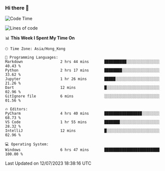 ### Hi there 👋

<!--
**RoiexLee/RoiexLee** is a ✨ _special_ ✨ repository because its `README.md` (this file) appears on your GitHub profile.

Here are some ideas to get you started:

- 🔭 I’m currently working on ...
- 🌱 I’m currently learning ...
- 👯 I’m looking to collaborate on ...
- 🤔 I’m looking for help with ...
- 💬 Ask me about ...
- 📫 How to reach me: ...
- 😄 Pronouns: ...
- ⚡ Fun fact: ...
-->

<!--START_SECTION:waka-->
![Code Time](http://img.shields.io/badge/Code%20Time-320%20hrs%2022%20mins-blue)

![Lines of code](https://img.shields.io/badge/From%20Hello%20World%20I%27ve%20Written-35.5%20thousand%20lines%20of%20code-blue)

📊 **This Week I Spent My Time On** 

```text
🕑︎ Time Zone: Asia/Hong_Kong

💬 Programming Languages: 
Markdown                 2 hrs 44 mins       ██████████░░░░░░░░░░░░░░░   40.43 % 
Python                   2 hrs 17 mins       ████████░░░░░░░░░░░░░░░░░   33.62 % 
Jupyter                  1 hr 26 mins        █████░░░░░░░░░░░░░░░░░░░░   21.26 % 
Dart                     12 mins             █░░░░░░░░░░░░░░░░░░░░░░░░   02.96 % 
GitIgnore file           6 mins              ░░░░░░░░░░░░░░░░░░░░░░░░░   01.56 % 

🔥 Editors: 
PyCharm                  4 hrs 40 mins       █████████████████░░░░░░░░   68.73 % 
VS Code                  1 hr 55 mins        ███████░░░░░░░░░░░░░░░░░░   28.32 % 
IntelliJ                 12 mins             █░░░░░░░░░░░░░░░░░░░░░░░░   02.96 % 

💻 Operating System: 
Windows                  6 hrs 47 mins       █████████████████████████   100.00 % 
```


 Last Updated on 12/07/2023 18:38:16 UTC
<!--END_SECTION:waka-->
